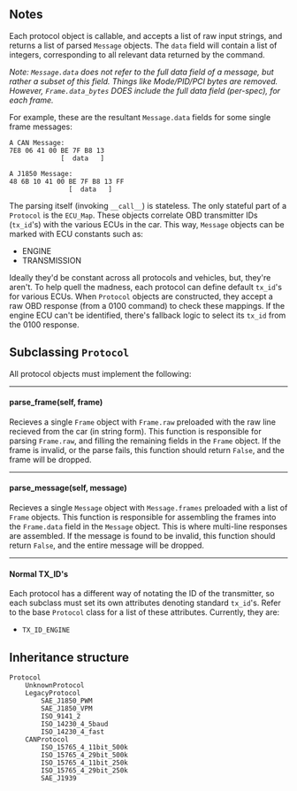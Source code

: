 Notes
-----

Each protocol object is callable, and accepts a list of raw input strings, and returns a list of parsed `Message` objects. The `data` field will contain a list of integers, corresponding to all relevant data returned by the command.

*Note: `Message.data` does not refer to the full data field of a message, but rather a subset of this field. Things like Mode/PID/PCI bytes are removed. However, `Frame.data_bytes` DOES include the full data field (per-spec), for each frame.*

For example, these are the resultant `Message.data` fields for some single frame messages:

```
A CAN Message:
7E8 06 41 00 BE 7F B8 13
             [  data   ]

A J1850 Message:
48 6B 10 41 00 BE 7F B8 13 FF
               [  data   ]
``` 

The parsing itself (invoking `__call__`) is stateless. The only stateful part of a `Protocol` is the `ECU_Map`. These objects correlate OBD transmitter IDs (`tx_id`'s) with the various ECUs in the car. This way, `Message` objects can be marked with ECU constants such as:

- ENGINE
- TRANSMISSION

Ideally they'd be constant across all protocols and vehicles, but, they're aren't. To help quell the madness, each protocol can define default `tx_id`'s for various ECUs. When `Protocol` objects are constructed, they accept a raw OBD response (from a 0100 command) to check these mappings. If the engine ECU can't be identified, there's fallback logic to select its `tx_id` from the 0100 response.

Subclassing `Protocol`
---------------------

All protocol objects must implement the following:

----------------------------------------

#### parse_frame(self, frame)

Recieves a single `Frame` object with `Frame.raw` preloaded with the raw line recieved from the car (in string form). This function is responsible for parsing `Frame.raw`, and filling the remaining fields in the `Frame` object. If the frame is invalid, or the parse fails, this function should return `False`, and the frame will be dropped.

----------------------------------------

#### parse_message(self, message)

Recieves a single `Message` object with `Message.frames` preloaded with a list of `Frame` objects. This function is responsible for assembling the frames into the `Frame.data` field in the `Message` object. This is where multi-line responses are assembled. If the message is found to be invalid, this function should return `False`, and the entire message will be dropped.

----------------------------------------

#### Normal TX_ID's

Each protocol has a different way of notating the ID of the transmitter, so each subclass must set its own attributes denoting standard `tx_id`'s. Refer to the base `Protocol` class for a list of these attributes. Currently, they are:

- `TX_ID_ENGINE`


Inheritance structure
---------------------

```
Protocol
    UnknownProtocol
    LegacyProtocol
        SAE_J1850_PWM
        SAE_J1850_VPM
        ISO_9141_2
        ISO_14230_4_5baud
        ISO_14230_4_fast
    CANProtocol
        ISO_15765_4_11bit_500k
        ISO_15765_4_29bit_500k
        ISO_15765_4_11bit_250k
        ISO_15765_4_29bit_250k
        SAE_J1939
```

